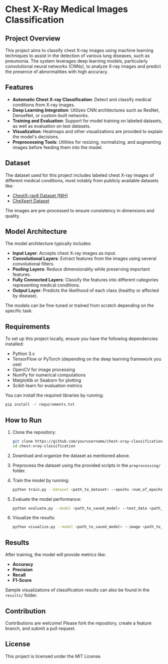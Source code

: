 # Chest X-Ray Medical Images Classification

## Project Overview

This project aims to classify chest X-ray images using machine learning techniques to assist in the detection of various lung diseases, such as pneumonia. The system leverages deep learning models, particularly convolutional neural networks (CNNs), to analyze X-ray images and predict the presence of abnormalities with high accuracy.

## Features

- **Automatic Chest X-ray Classification**: Detect and classify medical conditions from X-ray images.
- **Deep Learning Integration**: Utilizes CNN architectures such as ResNet, DenseNet, or custom-built networks.
- **Training and Evaluation**: Support for model training on labeled datasets, as well as evaluation on test datasets.
- **Visualization**: Heatmaps and other visualizations are provided to explain the model's decisions.
- **Preprocessing Tools**: Utilities for resizing, normalizing, and augmenting images before feeding them into the model.

## Dataset

The dataset used for this project includes labeled chest X-ray images of different medical conditions, most notably from publicly available datasets like:

- [ChestX-ray8 Dataset (NIH)](https://www.nih.gov)
- [CheXpert Dataset](https://stanfordmlgroup.github.io/competitions/chexpert/)

The images are pre-processed to ensure consistency in dimensions and quality.

## Model Architecture

The model architecture typically includes:

- **Input Layer**: Accepts chest X-ray images as input.
- **Convolutional Layers**: Extract features from the images using several convolutional filters.
- **Pooling Layers**: Reduce dimensionality while preserving important features.
- **Fully Connected Layers**: Classify the features into different categories representing medical conditions.
- **Output Layer**: Predicts the likelihood of each class (healthy or affected by disease).

The models can be fine-tuned or trained from scratch depending on the specific task.

## Requirements

To set up this project locally, ensure you have the following dependencies installed:

- Python 3.x
- TensorFlow or PyTorch (depending on the deep learning framework you use)
- OpenCV for image processing
- NumPy for numerical computations
- Matplotlib or Seaborn for plotting
- Scikit-learn for evaluation metrics

You can install the required libraries by running:

```bash
pip install -r requirements.txt
```
## How to Run

1. Clone the repository:

    ```bash
    git clone https://github.com/yourusername/chest-xray-classification.git
    cd chest-xray-classification
    ```

2. Download and organize the dataset as mentioned above.

3. Preprocess the dataset using the provided scripts in the `preprocessing/` folder.

4. Train the model by running:

    ```bash
    python train.py --dataset <path_to_dataset> --epochs <num_of_epochs>
    ```

5. Evaluate the model performance:

    ```bash
    python evaluate.py --model <path_to_saved_model> --test_data <path_to_test_data>
    ```

6. Visualize the results:

    ```bash
    python visualize.py --model <path_to_saved_model> --image <path_to_image>
    ```

## Results

After training, the model will provide metrics like:

- **Accuracy**
- **Precision**
- **Recall**
- **F1-Score**

Sample visualizations of classification results can also be found in the `results/` folder.

## Contribution

Contributions are welcome! Please fork the repository, create a feature branch, and submit a pull request.

## License

This project is licensed under the MIT License.

